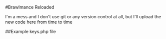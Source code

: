 #Brawlmance Reloaded

I'm a mess and I don't use git or any version control at all, but I'll upload the new code here from time to time

##Example keys.php file

<?

$db_host="localhost";


$db_name="YOURDBNAME";


$db_password="YOURDBPASSWORD";


$db_user="YOURDBUSER";


$BRAWLHALLAAPIKEY="YOURBRAWLHALLAAPIKEY";
